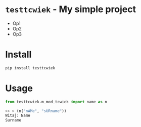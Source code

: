 # `testtcwiek` - My simple project

* Op1
* Op2
* Op3

# Install

```python
pip install testtcwiek
```

# Usage

```python
from testtcwiek.m_mod_tcwiek import name as n

>> > (n("nAMe", "sURname"))
Witaj: Name
Surname
```